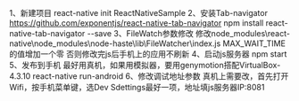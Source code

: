 1、新建项目
react-native init ReactNativeSample
2、安装Tab-navigator
https://github.com/exponentjs/react-native-tab-navigator
npm install react-native-tab-navigator --save
3、FileWatch参数修改
 修改node_modules\react-native\node_modules\node-haste\lib\FileWatcher\index.js
 MAX_WAIT_TIME的值增加一个零
 否则修改完js后手机上的应用不刷新
4、启动js服务器
npm start
5、发布到手机
最好用真机，如果用模拟器，要用genymotion搭配VirtualBox-4.3.10
react-native run-android
6、修改调试地址参数
真机上需要改，首先打开Wifi，按手机菜单键，选Dev Sdettings最好一项，地址填js服务器IP:8081
